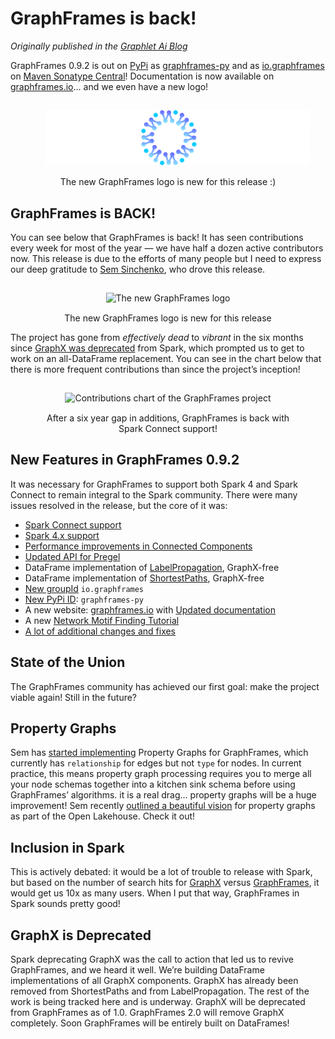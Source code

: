 <meta itemprop="datePublished" content="2025-08-26T12:00:00">
<meta itemprop="summary" content="GraphFrames is back: new contributors, new logo, new documentation, new Spark Connect support, and more!">
<meta itemprop="authors" content="Russell Jurney">

# GraphFrames is back!

*Originally published in the [Graphlet Ai Blog](https://blog.graphlet.ai/graphframes-is-back-with-v0-9-2-5773d55d3291)*

GraphFrames 0.9.2 is out on [PyPi](https://pypi.org/project/graphframes-py/) as [graphframes-py](https://pypi.org/project/graphframes-py/) and as [io.graphframes](https://central.sonatype.com/namespace/io.graphframes) on [Maven Sonatype Central](https://central.sonatype.com/search?q=io.graphframes)! Documentation is now available on [graphframes.io](https://graphframes.io/)… and we even have a new logo!

<center>
    <figure>
        <img src="../img/logo-dark.png" width="600px" alt="The new GraphFrames logo" title="The new GraphFrames logo is new for this release :)" style="margin: 15px" />
        <figcaption>
            The new GraphFrames logo is new for this release :)
        </figcaption>
    </figure>
</center>

## GraphFrames is BACK!

You can see below that GraphFrames is back! It has seen contributions every week for most of the year — we have half a dozen active contributors now. This release is due to the efforts of many people but I need to express our deep gratitude to [Sem Sinchenko](https://www.linkedin.com/in/semyon-a-sinchenko/), who drove this release.

<center>
    <figure>
        <img src="https://miro.medium.com/v2/resize:fit:1100/format:webp/1*xJnVeh6LbQ3gNoPVQ4gwmw.png" width="600px" alt="The new GraphFrames logo" title="The new GraphFrames logo is new for this release" style="margin: 15px" />
        <figcaption>
            The new GraphFrames logo is new for this release
        </figcaption>
    </figure>
</center>

The project has gone from *effectively dead* to *vibrant* in the six months since [GraphX was deprecated](https://lists.apache.org/thread/qrvo6xrt8zvp5ss73z5spt9q89r0htwo) from Spark, which prompted us to get to work on an all-DataFrame replacement. You can see in the chart below that there is more frequent contributions than since the project’s inception!

<center>
    <figure>
        <img src="https://miro.medium.com/v2/resize:fit:1100/format:webp/1*GYINCDjQN9LIng9ntA27iQ.png" width="600px" alt="Contributions chart of the GraphFrames project" title="After a six year gap in additions, GraphFrames is back with Spark Connect support!" style="margin: 15px" />
        <figcaption>
            After a six year gap in additions, GraphFrames is back with Spark Connect support!
        </figcaption>
    </figure>
</center>

## New Features in GraphFrames 0.9.2

It was necessary for GraphFrames to support both Spark 4 and Spark Connect to remain integral to the Spark community. There were many issues resolved in the release, but the core of it was:

- [Spark Connect support](https://github.com/graphframes/graphframes/pull/506)
- [Spark 4.x support](https://github.com/graphframes/graphframes/pull/608)
- [Performance improvements in Connected Components](https://github.com/graphframes/graphframes/pull/552)
- [Updated API for Pregel](https://github.com/graphframes/graphframes/issues?q=is%3Aissue+state%3Aclosed+Pregel)
- DataFrame implementation of [LabelPropagation](https://graphframes.io/api/scaladoc/org/graphframes/lib/LabelPropagation.html), GraphX-free
- DataFrame implementation of [ShortestPaths](https://graphframes.io/api/scaladoc/org/graphframes/lib/ShortestPaths.html), GraphX-free
- [New groupId](https://central.sonatype.com/namespace/io.graphframes) `io.graphframes`
- [New PyPi ID](https://pypi.org/project/graphframes-py/): `graphframes-py`
- A new website: [graphframes.io](https://graphframes.io/) with [Updated documentation](https://graphframes.io/)
- A new [Network Motif Finding Tutorial](/03-tutorials/02-motif-tutorial.md)
- [A lot of additional changes and fixes](https://github.com/graphframes/graphframes/releases/tag/v0.9.0)

## State of the Union

The GraphFrames community has achieved our first goal: make the project viable again! Still in the future?

## Property Graphs

Sem has [started implementing](https://github.com/graphframes/graphframes/pull/613) Property Graphs for GraphFrames, which currently has `relationship` for edges but not `type` for nodes. In current practice, this means property graph processing requires you to merge all your node schemas together into a kitchen sink schema before using GraphFrames’ algorithms. it is a real drag… property graphs will be a huge improvement! Sem recently [outlined a beautiful vision](https://semyonsinchenko.github.io/ssinchenko/post/dreams-about-graph-in-lakehouse/) for property graphs as part of the Open Lakehouse. Check it out!

## Inclusion in Spark

This is actively debated: it would be a lot of trouble to release with Spark, but based on the number of search hits for [GraphX](https://www.google.com/search?q=GraphX) versus [GraphFrames](https://www.google.com/search?q=GraphFrames), it would get us 10x as many users. When I put that way, GraphFrames in Spark sounds pretty good!

## GraphX is Deprecated

Spark deprecating GraphX was the call to action that led us to revive GraphFrames, and we heard it well. We’re building DataFrame implementations of all GraphX components. GraphX has already been removed from ShortestPaths and from LabelPropagation. The rest of the work is being tracked here and is underway. GraphX will be deprecated from GraphFrames as of 1.0. GraphFrames 2.0 will remove GraphX completely. Soon GraphFrames will be entirely built on DataFrames!